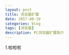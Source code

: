 ```yaml
---	
layout:	post	
title: 浏览器扩展	
date: 2017-08-19	
categories: blog
tags: [浏览器]
description: PC浏览器扩展简介
---	
```

1.啦啦啦
